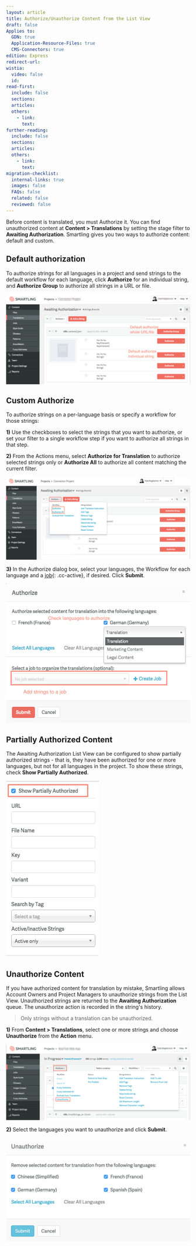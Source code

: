 ```yaml
---
layout: article
title: Authorize/Unauthorize Content from the List View
draft: false
Applies to:
  GDN: true
  Application-Resource-Files: true
  CMS-Connectors: true
edition: Express
redirect-url:
wistia:
  video: false
  id:
read-first:
  include: false
  sections:
  articles:
  others:
    - link:
      text:
further-reading:
  include: false
  sections:
  articles:
  others:
    - link:
      text:
migration-checklist:
  internal-links: true
  images: false
  FAQs: false
  related: false
  reviewed: false
---
```



Before content is translated, you must Authorize it. You can find unauthorized content at **Content &gt; Translations** by setting the stage filter to **Awaiting Authorization**. Smartling gives you two ways to authorize content: default and custom.

## Default authorization

To authorize strings for all languages in a project and send strings to the default workflow for each language, click **Authorize** for an individual string, and **Authorize Group** to authorize all strings in a URL or file.

![](/uploads/versions/smartling___translations_management-8---x----1226-599x---.png)

## Custom Authorize

To authorize strings on a per-language basis or specify a workflow for those strings:

**1)** Use the checkboxes to select the strings that you want to authorize, or set your filter to a single workflow step if you want to authorize all strings in that step.

**2)** From the Actions menu, select **Authorize for Translation** to authorize selected strings only or **Authorize All** to authorize all content matching the current filter.

![](/uploads/versions/smartling___translations_management-9---x----1343-601x---.png)

**3)** In the Authorize dialog box, select your languages, the Workflow for each language and a [job](/knowledge-base/articles/jobs/){: .cc-active}, if desired. Click **Submit**.

![medium](/uploads/versions/smartling___translations_management-10---x----571-431x---.png)

## Partially Authorized Content

The Awaiting Authorization List View can be configured to show partially authorized strings - that is, they have been authorized for one or more languages, but not for all languages in the project. To show these strings, check **Show Partially Authorized**.

![small](/uploads/versions/smartling___translations_management-11---x----254-482x---.png)

## Unauthorize Content

If you have authorized content for translation by mistake, Smartling allows Account Owners and Project Managers to unauthorize strings from the List View. Unauthorized strings are returned to the **Awaiting Authorization** queue. The unauthorize action is recorded in the string's history.

> Only strings without a translation can be unauthorized.

**1)** From **Content &gt; Translations**, select one or more strings and choose **Unauthorize** from the **Action** menu.

![](/uploads/versions/unauthorize---x----2470-1016x---.png)

**2)** Select the languages you want to unauthorize and click **Submit**.

![medium](/uploads/versions/unauthorize2---x----1128-632x---.png)